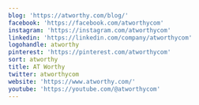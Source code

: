 ```yaml
---
blog: 'https://atworthy.com/blog/'
facebook: 'https://facebook.com/atworthycom'
instagram: 'https://instagram.com/atworthycom'
linkedin: 'https://linkedin.com/company/atworthycom'
logohandle: atworthy
pinterest: 'https://pinterest.com/atworthycom'
sort: atworthy
title: AT Worthy
twitter: atworthycom
website: 'https://www.atworthy.com/'
youtube: 'https://youtube.com/@atworthycom'
---
```

